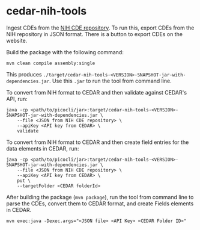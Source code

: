 # cedar-nih-tools

Ingest CDEs from the [NIH CDE repository](https://cde.nlm.nih.gov/cde/search).
To run this, export CDEs from the NIH repository in JSON format.
There is a button to export CDEs on the website.

Build the package with the following command:
```
mvn clean compile assembly:single
```

This produces `./target/cedar-nih-tools-<VERSION>-SNAPSHOT-jar-with-dependencies.jar`.
Use this `.jar` to run the tool from command line.

To convert from NIH format to CEDAR and then validate against CEDAR's API, run:
```
java -cp <path/to/picocli/jar>:target/cedar-nih-tools-<VERSION>-SNAPSHOT-jar-with-dependencies.jar \
    --file <JSON from NIH CDE repository> \
    --apiKey <API key from CEDAR> \
    validate
```

To convert from NIH format to CEDAR and then create field entries for the data elements in CEDAR, run:
```
java -cp <path/to/picocli/jar>:target/cedar-nih-tools-<VERSION>-SNAPSHOT-jar-with-dependencies.jar \
    --file <JSON from NIH CDE repository> \
    --apiKey <API key from CEDAR> \
    put \
    --targetFolder <CEDAR folderId>
```
After building the package (`mvn package`), run the tool from command line  to parse the CDEs, convert them to CEDAR format, and create Fields elements in CEDAR.

```
mvn exec:java -Dexec.args="<JSON file> <API Key> <CEDAR Folder ID>"
```